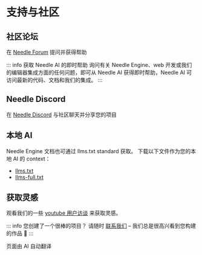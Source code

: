 # 支持与社区

## 社区论坛

在 [Needle Forum](https://forum.needle.tools) 提问并获得帮助

::: info 获取 Needle AI 的即时帮助
询问有关 Needle Engine、web 开发或我们的编辑器集成方面的任何问题，即可从 Needle AI 获得即时帮助，Needle AI 可访问最新的代码、文档和我们的集成。
:::


## Needle Discord

在 [Needle Discord](https://discord.needle.tools/?utm_source=needle_docs&utm_content=content) 与社区聊天并分享您的项目


## 本地 AI

Needle Engine 文档也可通过 llms.txt standard 获取。
下载以下文件作为您的本地 AI 的 context：

- [llms.txt](https://cloud.needle.tools/llms.txt)
- [llms-full.txt](https://cloud.needle.tools/llms-full.txt)


## 获取灵感

观看我们的一些 [youtube 用户访谈](https://www.youtube.com/playlist?list=PLJ4BaFFEGP1EOHCjYszc__d2yO7RkB-iw) 来获取灵感。

<video-embed src="https://www.youtube.com/watch?v=naPlw5aDJHs" />

<video-embed src="https://www.youtube.com/watch?v=1KKfct3Zpcw" />


<video-embed src="https://www.youtube.com/watch?v=gZuC40Alr88" />


<video-embed src="https://www.youtube.com/watch?v=F6_buCHZhWk" />



::: info 您创建了一个很棒的项目？
请随时 [联系我们](mailto:hi@needle.tools) – 我们总是很高兴看到您构建的作品 💚
:::


页面由 AI 自动翻译
